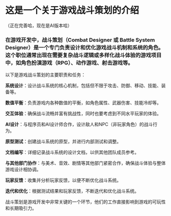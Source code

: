 # 这是一个关于游戏战斗策划的介绍
（正在完善哈，现在是AI版本哈）

###  在游戏开发中，战斗策划（Combat Designer 或 Battle System Designer）是一个专门负责设计和优化游戏战斗机制和系统的角色。这个职位通常出现在需要复杂战斗逻辑或多样化战斗体验的游戏项目中，如角色扮演游戏（RPG）、动作游戏、射击游戏等。


以下是游戏战斗策划的主要职责和任务：

**系统设计**：设计战斗系统的核心机制，包括但不限于攻击、防御、移动、技能、装备等。

**数值平衡**：负责游戏内各种数值的平衡，如角色属性、武器伤害、技能冷却等。

**交互体验**：确保战斗流畅并富有挑战性，同时也要考虑到不同水平玩家的体验。

**AI设计**：与程序员和AI设计师合作，设计敌人和NPC（非玩家角色）的战斗行为。

**原型测试**：创建战斗系统的原型，并进行内部测试和调整。

**文档编写**：详细记录战斗系统的设计文档，以供其他团队成员参考。

**与其他部门协作**：与美术、音效、剧情等其他部门紧密合作，确保战斗体验与整体游戏设计相协调。

**玩家反馈**：收集并分析玩家反馈，以便不断优化战斗系统。

**迭代和优化**：根据测试结果和玩家反馈，不断迭代和优化战斗系统。

战斗策划是游戏开发中非常关键的一个环节，他们的工作直接影响到游戏的可玩性和长期吸引力。






